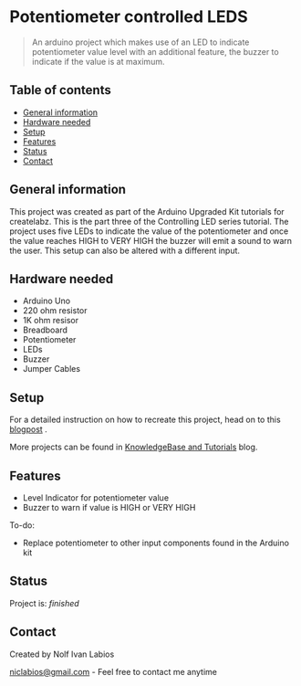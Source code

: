 # Potentiometer controlled LEDS 
> An arduino project which makes use of an LED to indicate potentiometer value level with an additional feature, the buzzer to indicate if the value is at maximum.

## Table of contents
* [General information](#general-information)
* [Hardware needed](#hardware-needed)
* [Setup](#setup)
* [Features](#features)
* [Status](#status)
* [Contact](#contact)

## General information
This project was created as part of the Arduino Upgraded Kit tutorials for createlabz. This is the part three of the Controlling LED series tutorial. The project uses five LEDs to indicate the value of the potentiometer and once the value reaches HIGH to VERY HIGH the buzzer will emit a sound to warn the user. This setup can also be altered with a different input.

## Hardware needed
* Arduino Uno
* 220 ohm resistor
* 1K ohm resisor
* Breadboard
* Potentiometer
* LEDs
* Buzzer
* Jumper Cables

## Setup
For a detailed instruction on how to recreate this project, head on to this [blogpost](https://store.createlabz.com/blogs/createlabz-tutorials/controlling-an-led-3-5-potentiometer-controlled-leds-with-buzzer) .

More projects can be found in [KnowledgeBase and Tutorials](https://store.createlabz.com/blogs/createlabz-tutorials) blog.

## Features
* Level Indicator for potentiometer value
* Buzzer to warn if value is HIGH or VERY HIGH

To-do:
* Replace potentiometer to other input components found in the Arduino kit

## Status
Project is: _finished_

## Contact
Created by Nolf Ivan Labios

niclabios@gmail.com - Feel free to contact me anytime 
